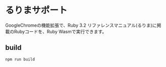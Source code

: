 # るりまサポート

GoogleChromeの機能拡張で、Ruby 3.2 リファレンスマニュアル(るりま)に掲載のRubyコードを、Ruby Wasmで実行できます。

## build

```
npm run build
```
